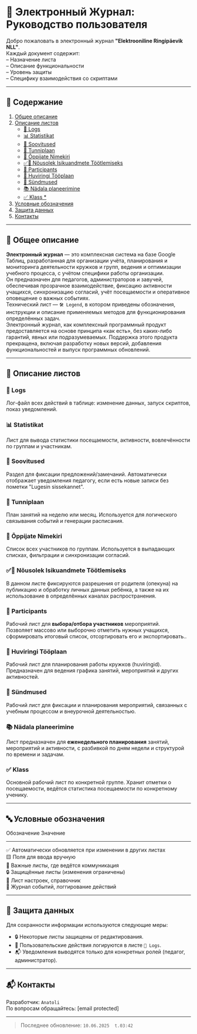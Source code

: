 # 📘 Электронный Журнал: Руководство пользователя

Добро пожаловать в электронный журнал **"Elektrooniline Ringipäevik NLL"**.  
Каждый документ содержит:  
– Назначение листа  
– Описание функциональности  
– Уровень защиты  
– Специфику взаимодействия со скриптами

------------------------------------------------------------------------

## 📁 Содержание

1.  [Общее описание](#__01)
2.  [Описание листов](#__02)
    -   [📄 Logs](./md/logs.md)
    -   [📊 Statistikat](./md/statistikat.md)
    -   [📌 Soovitused](./md/soovitused.md)
    -   [📅 Tunniplaan](./md/tunniplaan.md)
    -   [🧑 Õppijate Nimekiri](./md/oppijate_nimekiri.md)
    -   [✅🧑 Nõusolek Isikuandmete Töötlemiseks](./md/nousolek_isikuandmed.md)
    -   [🧾 Participants](./md/participants.md)
    -   [📘 Huviringi Tööplaan](./md/huviringi_tooplaan.md)
    -   [📙 Sündmused](./md/sundmused.md)
    -   [📚 Nädala planeerimine](./md/nadala_planeerimine.md)
    -   [✅ Klass \*](./md/klass.md)
3.  [Условные обозначения](#__03)
4.  [Защита данных](#__04)
5.  [Контакты](#__05)

------------------------------------------------------------------------

## 🧩 Общее описание

**Электронный журнал** — это комплексная система на базе Google Таблиц, разработанная для организации учёта, планирования и мониторинга деятельности кружков и групп, ведения и оптимизации учебного процесса, с учётом специфики работы организации.   
Он предназначен для педагогов, администраторов и завучей, обеспечивая прозрачное взаимодействие, фиксацию активности учащихся, синхронизацию согласий, учёт посещаемости и оперативное оповещение о важных событиях.  
Технический лист — `🛠️ Legend`, в котором приведены обозначения, инструкции и описание применяемых методов для функционирования определённых задач.   
Электронный журнал, как комплексный программный продукт предоставляется на основе принципа «как есть», без каких-либо гарантий, явных или подразумеваемых. Поддержка этого продукта прекращена, включая разработку новых версий, добавления функциональностей и выпуск программных обновлений.

------------------------------------------------------------------------

## 📑 Описание листов

### 📄 Logs
Лог-файл всех действий в таблице: изменение данных, запуск скриптов, показ уведомлений.

### 📊 Statistikat
Лист для вывода статистики посещаемости, активности, вовлечённости по группам и участникам.

### 📌 Soovitused
Раздел для фиксации предложений/замечаний. Автоматически отображает уведомления педагогу, если есть новые записи без пометки "Lugesin sissekannet".

### 📅 Tunniplaan
План занятий на неделю или месяц. Используется для логического связывания событий и генерации расписания.

### 🧑 Õppijate Nimekiri
Список всех участников по группам. Используется в выпадающих списках, фильтрации и синхронизации согласий.

### ✅🧑 Nõusolek Isikuandmete Töötlemiseks
В данном листе фиксируются разрешения от родителя (опекуна) на публикацию и обработку личных данных ребёнка, а также на их использование в определённых каналах распространения.

### 🧾 Participants
Рабочий лист для **выбора/отбора участников** мероприятий.  
Позволяет массово или выборочно отметить нужных учащихся, сформировать итоговый список, отсортировать его и экспортировать..

### 📘 Huviringi Tööplaan
Рабочий лист для планирования работы кружков (huviringid).  
Предназначен для ведения графика занятий, мероприятий и других активностей.

### 📙 Sündmused
Рабочий лист для фиксации и планирования мероприятий, связанных с учебным процессом и внеурочной деятельностью.

### 📚 Nädala planeerimine
Лист предназначен для **еженедельного планирования** занятий, мероприятий и активности, с разбивкой по дням недели и структурой по времени и задачам.

### ✅ Klass
Основной рабочий лист по конкретной группе. Хранит отметки о посещаемости, ведётся статистика посещаемости по конкретному ученику.

------------------------------------------------------------------------

## 🔤 Условные обозначения
  Обозначение   Значение
  ------------- ---------------------------------------------------------
  ✅            Автоматически обновляется при изменении в других листах  
  🟨            Поля для ввода вручную  
  📌            Важные листы, где ведётся коммуникация  
  🔒            Защищённые листы (изменения ограничены)  
  🧩            Лист настроек, справочник  
  📄            Журнал событий, логгирование действий  

------------------------------------------------------------------------

## 🔐 Защита данных
Для сохранности информации используются следующие меры:

-   🔒 Некоторые листы защищены от редактирования.  
-   🧑 Пользовательские действия логируются в листе `📄 Logs`.  
-   📬 Уведомления выводятся только для конкретных ролей (педагог,
    администратор).

------------------------------------------------------------------------

## 📬 Контакты  
Разработчик: `Anatoli`  
По вопросам обращайтесь:   [email protected] 

------------------------------------------------------------------------

> Последнее обновление: `10.06.2025  t.03:42`

 
